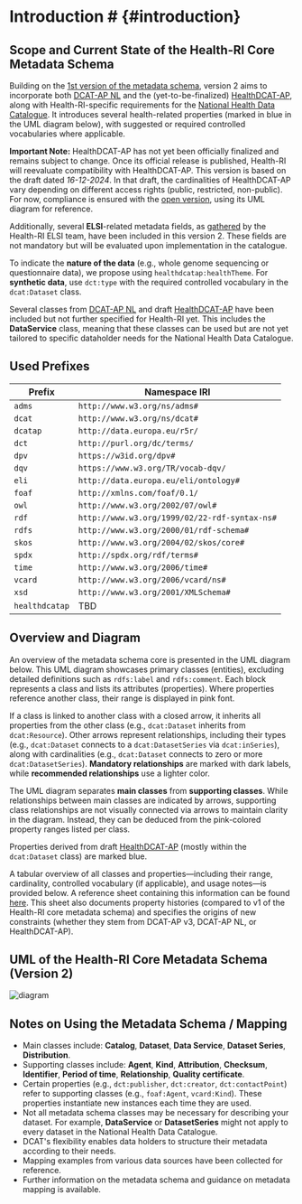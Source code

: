 # Introduction # {#introduction}

## Scope and Current State of the Health-RI Core Metadata Schema

Building on the [1st version of the metadata schema](https://github.com/Health-RI/health-ri-metadata/tree/master), version 2 aims to incorporate both [DCAT-AP NL](https://geonovum.github.io/DCAT-AP-NL30/) and the (yet-to-be-finalized) [HealthDCAT-AP](https://healthdcat-ap.github.io/), along with Health-RI-specific requirements for the [National Health Data Catalogue](https://catalogus.healthdata.nl/). It introduces several health-related properties (marked in blue in the UML diagram below), with suggested or required controlled vocabularies where applicable.

**Important Note:** HealthDCAT-AP has not yet been officially finalized and remains subject to change. Once its official release is published, Health-RI will reevaluate compatibility with HealthDCAT-AP. This version is based on the draft dated *16-12-2024*. In that draft, the cardinalities of HealthDCAT-AP vary depending on different access rights (public, restricted, non-public). For now, compliance is ensured with the [open version](https://healthdcat-ap.github.io/OPEN%20DATA%20HealthDCAT-AP%203.0.0.drawio.png), using its UML diagram for reference.

Additionally, several **ELSI**-related metadata fields, as [gathered](https://health-ri.atlassian.net/wiki/spaces/HA/pages/469893133/Metadata+rondom+gebruiksvoorwaarden+en+authenticatie+autorisatie+en+ELSI+aspecten#Catalogus) by the Health-RI ELSI team, have been included in this version 2. These fields are not mandatory but will be evaluated upon implementation in the catalogue.

To indicate the **nature of the data** (e.g., whole genome sequencing or questionnaire data), we propose using `healthdcatap:healthTheme`. For **synthetic data**, use `dct:type` with the required controlled vocabulary in the `dcat:Dataset` class.

Several classes from [DCAT-AP NL](https://docs.geostandaarden.nl/dcat/dcat-ap-nl30/) and draft [HealthDCAT-AP](https://healthdcat-ap.github.io/) have been included but not further specified for Health-RI yet. This includes the **DataService** class, meaning that these classes can be used but are not yet tailored to specific dataholder needs for the National Health Data Catalogue.

## Used Prefixes

| **Prefix**     | **Namespace IRI**                             |
| -------------- | --------------------------------------------- |
| `adms`         | `http://www.w3.org/ns/adms#`                  |
| `dcat`         | `http://www.w3.org/ns/dcat#`                  |
| `dcatap`       | `http://data.europa.eu/r5r/`                  |
| `dct`          | `http://purl.org/dc/terms/`                   |
| `dpv`          | `https://w3id.org/dpv#`                       |
| `dqv`          | `https://www.w3.org/TR/vocab-dqv/`            |
| `eli`          | `http://data.europa.eu/eli/ontology#`         |
| `foaf`         | `http://xmlns.com/foaf/0.1/`                  |
| `owl`          | `http://www.w3.org/2002/07/owl#`              |
| `rdf`          | `http://www.w3.org/1999/02/22-rdf-syntax-ns#` |
| `rdfs`         | `http://www.w3.org/2000/01/rdf-schema#`       |
| `skos`         | `http://www.w3.org/2004/02/skos/core#`        |
| `spdx`         | `http://spdx.org/rdf/terms#`                  |
| `time`         | `http://www.w3.org/2006/time#`                |
| `vcard`        | `http://www.w3.org/2006/vcard/ns#`            |
| `xsd`          | `http://www.w3.org/2001/XMLSchema#`           |
| `healthdcatap` | TBD                                           |

## Overview and Diagram

An overview of the metadata schema core is presented in the UML diagram below. This UML diagram showcases primary classes (entities), excluding detailed definitions such as `rdfs:label` and `rdfs:comment`. Each block represents a class and lists its attributes (properties). Where properties reference another class, their range is displayed in pink font.

If a class is linked to another class with a closed arrow, it inherits all properties from the other class (e.g., `dcat:Dataset` inherits from `dcat:Resource`). Other arrows represent relationships, including their types (e.g., `dcat:Dataset` connects to a `dcat:DatasetSeries` via `dcat:inSeries`), along with cardinalities (e.g., `dcat:Dataset` connects to zero or more `dcat:DatasetSeries`). **Mandatory relationships** are marked with dark labels, while **recommended relationships** use a lighter color.

The UML diagram separates **main classes** from **supporting classes**. While relationships between main classes are indicated by arrows, supporting class relationships are not visually connected via arrows to maintain clarity in the diagram. Instead, they can be deduced from the pink-colored property ranges listed per class.

Properties derived from draft [HealthDCAT-AP](https://healthdcat-ap.github.io/) (mostly within the `dcat:Dataset` class) are marked blue.

A tabular overview of all classes and properties—including their range, cardinality, controlled vocabulary (if applicable), and usage notes—is provided below. A reference sheet containing this information can be found [here](Documents/Metadata_CoreGenericHealth_v2.xlsx). This sheet also documents property histories (compared to v1 of the Health-RI core metadata schema) and specifies the origins of new constraints (whether they stem from DCAT-AP v3, DCAT-AP NL, or HealthDCAT-AP).

## UML of the Health-RI Core Metadata Schema (Version 2)
![diagram](Images/2.0_plateau2/HRI_metadata_p2.png)

## Notes on Using the Metadata Schema / Mapping

- Main classes include: **Catalog**, **Dataset**, **Data Service**, **Dataset Series**, **Distribution**.
- Supporting classes include: **Agent**, **Kind**, **Attribution**, **Checksum**, **Identifier**, **Period of time**, **Relationship**, **Quality certificate**.
- Certain properties (e.g., `dct:publisher`, `dct:creator`, `dct:contactPoint`) refer to supporting classes (e.g., `foaf:Agent`, `vcard:Kind`). These properties instantiate new instances each time they are used.
- Not all metadata schema classes may be necessary for describing your dataset. For example, **DataService** or **DatasetSeries** might not apply to every dataset in the National Health Data Catalogue.
- DCAT's flexibility enables data holders to structure their metadata according to their needs.
- Mapping examples from various data sources have been collected for reference.
- Further information on the metadata schema and guidance on metadata mapping is available.


